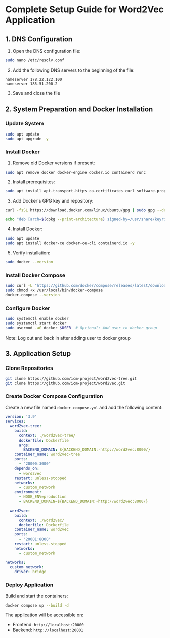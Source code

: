 # Complete Setup Guide for Word2Vec Application

## 1. DNS Configuration
1. Open the DNS configuration file:
```bash
sudo nano /etc/resolv.conf
```

2. Add the following DNS servers to the beginning of the file:
```
nameserver 178.22.122.100
nameserver 185.51.200.2
```

3. Save and close the file

## 2. System Preparation and Docker Installation

### Update System
```bash
sudo apt update
sudo apt upgrade -y
```

### Install Docker
1. Remove old Docker versions if present:
```bash
sudo apt remove docker docker-engine docker.io containerd runc
```

2. Install prerequisites:
```bash
sudo apt install apt-transport-https ca-certificates curl software-properties-common -y
```

3. Add Docker's GPG key and repository:
```bash
curl -fsSL https://download.docker.com/linux/ubuntu/gpg | sudo gpg --dearmor -o /usr/share/keyrings/docker-archive-keyring.gpg

echo "deb [arch=$(dpkg --print-architecture) signed-by=/usr/share/keyrings/docker-archive-keyring.gpg] https://download.docker.com/linux/ubuntu $(lsb_release -cs) stable" | sudo tee /etc/apt/sources.list.d/docker.list > /dev/null
```

4. Install Docker:
```bash
sudo apt update
sudo apt install docker-ce docker-ce-cli containerd.io -y
```

5. Verify installation:
```bash
sudo docker --version
```

### Install Docker Compose
```bash
sudo curl -L "https://github.com/docker/compose/releases/latest/download/docker-compose-$(uname -s)-$(uname -m)" -o /usr/local/bin/docker-compose
sudo chmod +x /usr/local/bin/docker-compose
docker-compose --version
```

### Configure Docker
```bash
sudo systemctl enable docker
sudo systemctl start docker
sudo usermod -aG docker $USER  # Optional: Add user to docker group
```

Note: Log out and back in after adding user to docker group

## 3. Application Setup

### Clone Repositories
```bash
git clone https://github.com/icm-project/word2vec-tree.git
git clone https://github.com/icm-project/word2vec.git
```

### Create Docker Compose Configuration
Create a new file named `docker-compose.yml` and add the following content:

```yaml
version: '3.9'
services:
  word2vec-tree:
    build:
      context: ./word2vec-tree/
      dockerfile: Dockerfile
      args:
        BACKEND_DOMAIN: ${BACKEND_DOMAIN:-http://word2vec:8000/}
    container_name: word2vec-tree
    ports:
      - "20000:3000"
    depends_on:
      - word2vec
    restart: unless-stopped
    networks:
      - custom_network
    environment:
      - NODE_ENV=production
      - BACKEND_DOMAIN=${BACKEND_DOMAIN:-http://word2vec:8000/}

  word2vec:
    build:
      context: ./word2vec/
      dockerfile: Dockerfile
    container_name: word2vec
    ports:
      - "20001:8000"
    restart: unless-stopped
    networks:
      - custom_network

networks:
  custom_network:
    driver: bridge
```

### Deploy Application
Build and start the containers:
```bash
docker compose up --build -d
```

The application will be accessible on:
- Frontend: `http://localhost:20000`
- Backend: `http://localhost:20001`
